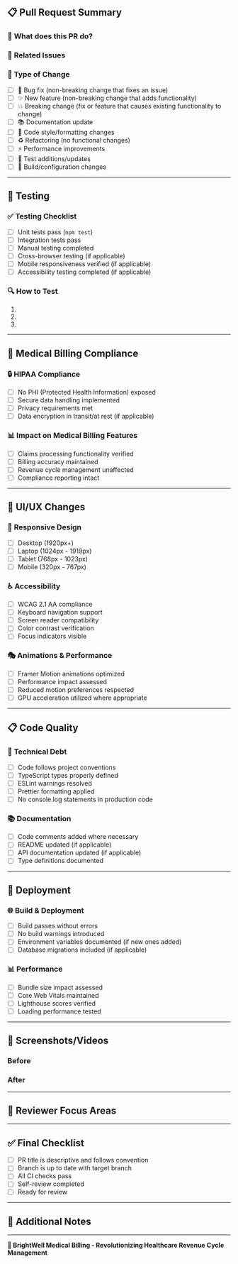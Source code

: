 ## 📋 Pull Request Summary

### 🎯 **What does this PR do?**
<!-- Provide a clear, concise description of the changes -->

### 🔗 **Related Issues**
<!-- Link any related issues: Fixes #123, Closes #456 -->

### 🚀 **Type of Change**
<!-- Mark with an `x` in `[]` -->
- [ ] 🐛 Bug fix (non-breaking change that fixes an issue)
- [ ] ✨ New feature (non-breaking change that adds functionality)
- [ ] 💥 Breaking change (fix or feature that causes existing functionality to change)
- [ ] 📚 Documentation update
- [ ] 🎨 Code style/formatting changes
- [ ] ♻️ Refactoring (no functional changes)
- [ ] ⚡ Performance improvements
- [ ] 🧪 Test additions/updates
- [ ] 🔧 Build/configuration changes

---

## 🧪 Testing

### ✅ **Testing Checklist**
- [ ] Unit tests pass (`npm test`)
- [ ] Integration tests pass
- [ ] Manual testing completed
- [ ] Cross-browser testing (if applicable)
- [ ] Mobile responsiveness verified (if applicable)
- [ ] Accessibility testing completed (if applicable)

### 🔍 **How to Test**
<!-- Provide steps for reviewers to test your changes -->
1. 
2. 
3. 

---

## 🏥 **Medical Billing Compliance**

### 🔒 **HIPAA Compliance**
- [ ] No PHI (Protected Health Information) exposed
- [ ] Secure data handling implemented
- [ ] Privacy requirements met
- [ ] Data encryption in transit/at rest (if applicable)

### 📊 **Impact on Medical Billing Features**
- [ ] Claims processing functionality verified
- [ ] Billing accuracy maintained
- [ ] Revenue cycle management unaffected
- [ ] Compliance reporting intact

---

## 🎨 **UI/UX Changes**

### 📱 **Responsive Design**
- [ ] Desktop (1920px+)
- [ ] Laptop (1024px - 1919px)
- [ ] Tablet (768px - 1023px)
- [ ] Mobile (320px - 767px)

### ♿ **Accessibility**
- [ ] WCAG 2.1 AA compliance
- [ ] Keyboard navigation support
- [ ] Screen reader compatibility
- [ ] Color contrast verification
- [ ] Focus indicators visible

### 🎭 **Animations & Performance**
- [ ] Framer Motion animations optimized
- [ ] Performance impact assessed
- [ ] Reduced motion preferences respected
- [ ] GPU acceleration utilized where appropriate

---

## 📋 **Code Quality**

### 🔧 **Technical Debt**
- [ ] Code follows project conventions
- [ ] TypeScript types properly defined
- [ ] ESLint warnings resolved
- [ ] Prettier formatting applied
- [ ] No console.log statements in production code

### 📚 **Documentation**
- [ ] Code comments added where necessary
- [ ] README updated (if applicable)
- [ ] API documentation updated (if applicable)
- [ ] Type definitions documented

---

## 🚀 **Deployment**

### 🌐 **Build & Deployment**
- [ ] Build passes without errors
- [ ] No build warnings introduced
- [ ] Environment variables documented (if new ones added)
- [ ] Database migrations included (if applicable)

### 📊 **Performance**
- [ ] Bundle size impact assessed
- [ ] Core Web Vitals maintained
- [ ] Lighthouse scores verified
- [ ] Loading performance tested

---

## 📸 **Screenshots/Videos**
<!-- Add screenshots or videos demonstrating the changes -->

### Before
<!-- Screenshot/description of the current state -->

### After
<!-- Screenshot/description of the new state -->

---

## 🎯 **Reviewer Focus Areas**
<!-- Highlight specific areas you'd like reviewers to focus on -->

---

## ✅ **Final Checklist**
- [ ] PR title is descriptive and follows convention
- [ ] Branch is up to date with target branch
- [ ] All CI checks pass
- [ ] Self-review completed
- [ ] Ready for review

---

## 💬 **Additional Notes**
<!-- Any additional context, concerns, or discussion points -->

---

**🏥 BrightWell Medical Billing - Revolutionizing Healthcare Revenue Cycle Management**